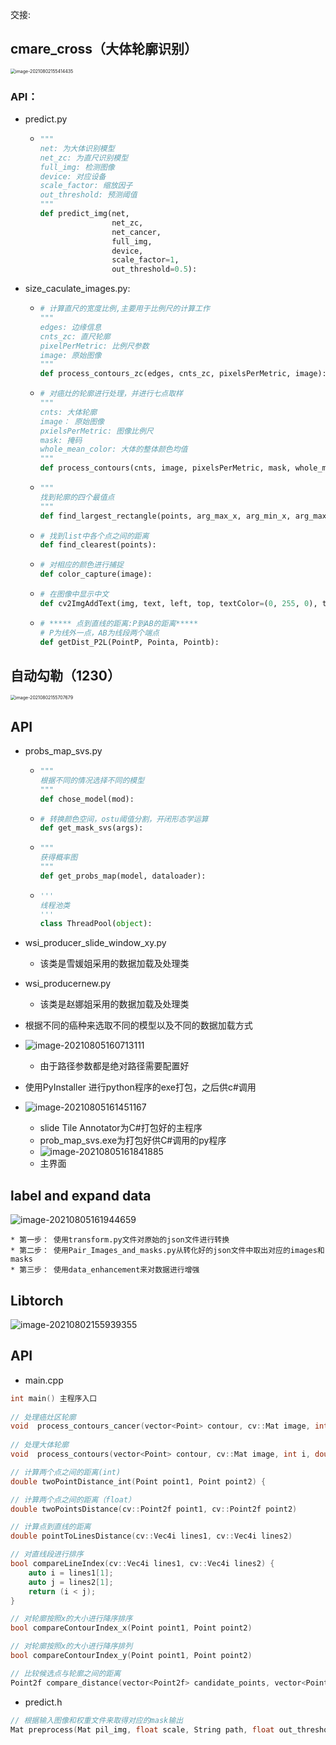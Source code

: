 交接:

## cmare_cross（大体轮廓识别）

<img src="C:\Users\ict\AppData\Roaming\Typora\typora-user-images\image-20210802155414435.png" alt="image-20210802155414435" style="zoom:50%;" />

### API：

* predict.py

  * ```python
    """
    net: 为大体识别模型
    net_zc: 为直尺识别模型
    full_img: 检测图像
    device: 对应设备
    scale_factor: 缩放因子
    out_threshold: 预测阈值
    """
    def predict_img(net,
                    net_zc,
                    net_cancer,
                    full_img,
                    device,
                    scale_factor=1,
                    out_threshold=0.5):
    ```

* size_caculate_images.py:

  * ```python
    # 计算直尺的宽度比例,主要用于比例尺的计算工作
    """
    edges: 边缘信息
    cnts_zc: 直尺轮廓
    pixelPerMetric: 比例尺参数
    image: 原始图像
    """
    def process_contours_zc(edges, cnts_zc, pixelsPerMetric, image):
    ```

  * ```python
    # 对癌灶的轮廓进行处理，并进行七点取样
    """
    cnts: 大体轮廓
    image： 原始图像
    pxielsPerMetric: 图像比例尺
    mask: 掩码
    whole_mean_color: 大体的整体颜色均值
    """
    def process_contours(cnts, image, pixelsPerMetric, mask, whole_mean_color, whole_cnt):
    ```

  * ```python
    """
    找到轮廓的四个最值点
    """
    def find_largest_rectangle(points, arg_max_x, arg_min_x, arg_max_y, arg_min_y):
    ```

  * ```python
    # 找到list中各个点之间的距离
    def find_clearest(points):
    ```

  * ```python
    # 对相应的颜色进行捕捉
    def color_capture(image):
    ```

  * ```python
    # 在图像中显示中文
    def cv2ImgAddText(img, text, left, top, textColor=(0, 255, 0), textSize=20):
    ```

  * ```python
    # ***** 点到直线的距离:P到AB的距离*****
    # P为线外一点，AB为线段两个端点
    def getDist_P2L(PointP, Pointa, Pointb):
    ```

## 自动勾勒（1230）

<img src="C:\Users\ict\AppData\Roaming\Typora\typora-user-images\image-20210802155707679.png" alt="image-20210802155707679" style="zoom:50%;" />

## API

* probs_map_svs.py

  * ```python
    """
    根据不同的情况选择不同的模型
    """
    def chose_model(mod):
    ```

  * ```python
    # 转换颜色空间，ostu阈值分割，开闭形态学运算
    def get_mask_svs(args):
    ```

  * ```python
    """
    获得概率图
    """
    def get_probs_map(model, dataloader):
    ```

  * ```python
    '''
    线程池类
    '''
    class ThreadPool(object):
    ```

* wsi_producer_slide_window_xy.py

  * 该类是雪媛姐采用的数据加载及处理类

* wsi_producernew.py

  * 该类是赵娜姐采用的数据加载及处理类

* 根据不同的癌种来选取不同的模型以及不同的数据加载方式

* ![image-20210805160713111](C:\Users\ict\AppData\Roaming\Typora\typora-user-images\image-20210805160713111.png)

  * 由于路径参数都是绝对路径需要配置好

* 使用PyInstaller 进行python程序的exe打包，之后供c#调用

* ![image-20210805161451167](C:\Users\ict\AppData\Roaming\Typora\typora-user-images\image-20210805161451167.png)

  * slide Tile Annotator为C#打包好的主程序
  * prob_map_svs.exe为打包好供C#调用的py程序
  * ![image-20210805161841885](C:\Users\ict\AppData\Roaming\Typora\typora-user-images\image-20210805161841885.png)
  * 主界面

## label and expand data

![image-20210805161944659](C:\Users\ict\AppData\Roaming\Typora\typora-user-images\image-20210805161944659.png)

```
* 第一步： 使用transform.py文件对原始的json文件进行转换
* 第二步： 使用Pair_Images_and_masks.py从转化好的json文件中取出对应的images和masks
* 第三步： 使用data_enhancement来对数据进行增强
```

## Libtorch

![image-20210802155939355](C:\Users\ict\AppData\Roaming\Typora\typora-user-images\image-20210802155939355.png)

## API

* main.cpp

```c++
int main() 主程序入口
    
// 处理癌灶区轮廓
void  process_contours_cancer(vector<Point> contour, cv::Mat image, int i, double pixelDistance, cv::Mat threshold, vector< vector<Point>> whole_contour, String selected_model) {
    
// 处理大体轮廓
void  process_contours(vector<Point> contour, cv::Mat image, int i, double pixelDistance, cv::Mat threshold) {

// 计算两个点之间的距离(int)
double twoPointDistance_int(Point point1, Point point2) {

// 计算两个点之间的距离（float）
double twoPointsDistance(cv::Point2f point1, cv::Point2f point2)

// 计算点到直线的距离
double pointToLinesDistance(cv::Vec4i lines1, cv::Vec4i lines2)

// 对直线段进行排序
bool compareLineIndex(cv::Vec4i lines1, cv::Vec4i lines2) {
	auto i = lines1[1];
	auto j = lines2[1];
	return (i < j);
}

// 对轮廓按照x的大小进行降序排序
bool compareContourIndex_x(Point point1, Point point2) 

// 对轮廓按照x的大小进行降序排列
bool compareContourIndex_y(Point point1, Point point2) 

// 比较候选点与轮廓之间的距离
Point2f compare_distance(vector<Point2f> candidate_points, vector<Point> contour, string selecte_model)
```

* predict.h

```c++
// 根据输入图像和权重文件来取得对应的mask输出
Mat preprocess(Mat pil_img, float scale, String path, float out_threshold = 0.5)
```


